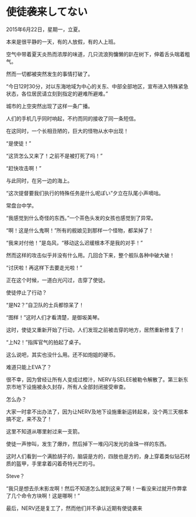 # 使徒袭来してない

2015年6月22日，星期一，立夏。

本来是很平静的一天，有的人放假，有的人上班。

空气中带着夏天炎热而浓厚的味道，几只流浪狗慵懒的趴在树下，伸着舌头喘着粗气。

然而一切都被突然发生的事情打破了。

“今日12时30分，对以东海地域为中心的关东、中部全部地区，宣布进入特殊紧急状态，各位居民请立刻到指定的避难所避难。”

城市的上空突然出现了这样一条广播。

人们的手机几乎同时响起，不约而同的接收了同一条短信。

在这同时，一个长相丑陋的，巨大的怪物从水中出现！

“是使徒！”

“这货怎么又来了！之前不是被打死了吗！”

“赶快攻击啊！”

与此同时，在另一边的海上。

“这次提督要我们执行的特殊任务是什么呢ぽい”夕立在队尾小声嘀咕。

常盘台中学。

“我感觉到什么奇怪的东西。”一个茶色头发的女孩也感觉到了异常。

“啊！这是什么鬼啊！”所有的舰娘见到那样一个怪物，都呆掉了！

“我来对付他！”是岛风，“移动这么迟缓根本不是我的对手！”

然而这样的攻击似乎并没有什么用。几回合下来，整个舰队各种中破大破！

“讨厌啦！再这样下去要走光啦！”

正在这个时候，一道白光闪过，击穿了使徒。

使徒停止了行动？

“是N2？”自卫队的士兵都惊呆了！

“图样！”这时人们才看清楚，是御坂美琴。

这时，使徒又重新开始了行动，人们发现之前被击穿的地方，居然重新修复了！

“上N2！”指挥官气的拍起了桌子。

这么说吧，其实也没什么用。还不如炮姐的硬币。

难道只能上EVA了？

很不幸，因为曾经让所有人变成过橙汁，NERV与SELEE被勒令解散了。第三新东京市地下设施被永久封存，所有人全部封闭接受审查。

怎么办？

大家一时拿不出办法了，因为让NERV及地下设施重新运转起来，没个两三天根本搞不定，来不及了！

这里不知道从哪里射过来一支箭。

使徒一声惨叫，发生了爆炸，然后掉下一堆闪闪发光的金珠一样的东西。

这时人们看到一个满脸胡子的，脑袋是方的，四肢也是方的，身上穿着类似钻石材质的盔甲，手里拿着闪着奇特光芒的弓。

Steve？

“我只是想去杀末影龙啊！然后不知道怎么就到这来了啊！一看没来过就开作弊拿了几个命令方块啊！这是哪啊！”

最后，NERV还是复工了，然而他们并不承认近期有使徒袭来
